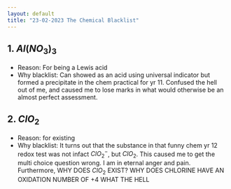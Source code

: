 ```yaml
---
layout: default
title: "23-02-2023 The Chemical Blacklist"
---
```


## 1. $Al(NO_{3})_{3}$
- Reason: For being a Lewis acid
- Why blacklist: Can showed as an acid using universal indicator but formed a precipitate in the chem practical for yr 11. Confused the hell out of me, and caused me to lose marks in what would otherwise be an almost perfect assessment.

## 2. $ClO_{2}$
- Reason: for existing
- Why blacklist: It turns out that the substance in that funny chem yr 12 redox test was not infact $ClO_{2}^{-}$, but $ClO_{2}$. This caused me to get the multi choice question wrong. I am in eternal anger and pain. Furthermore, WHY DOES $ClO_{2}$ EXIST? WHY DOES CHLORINE HAVE AN OXIDATION NUMBER OF +4 WHAT THE HELL